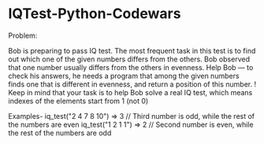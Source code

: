 # IQTest-Python-Codewars

Problem:

Bob is preparing to pass IQ test. The most frequent task in this test is to find out which one of the given numbers differs from the others. Bob observed that one number usually differs from the others in evenness. Help Bob — to check his answers, he needs a program that among the given numbers finds one that is different in evenness, and return a position of this number.
! Keep in mind that your task is to help Bob solve a real IQ test, which means indexes of the elements start from 1 (not 0)

Examples-
iq_test("2 4 7 8 10") => 3 // Third number is odd, while the rest of the numbers are even
iq_test("1 2 1 1") => 2 // Second number is even, while the rest of the numbers are odd
